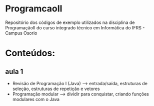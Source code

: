 # ProgramcaoII
Repositório dos códigos de exemplo utilizados na disciplina de ProgramaçãoII do curso integrado técnico em Informática do IFRS - Campus Osorio
# Conteúdos:
## aula 1
* Revisão de Programação I (Java) --> entrada/saída, estruturas de seleção, estruturas de repetição e vetores 
* Programação modular --> dividir para conquistar, criando funções modulares com o Java 

